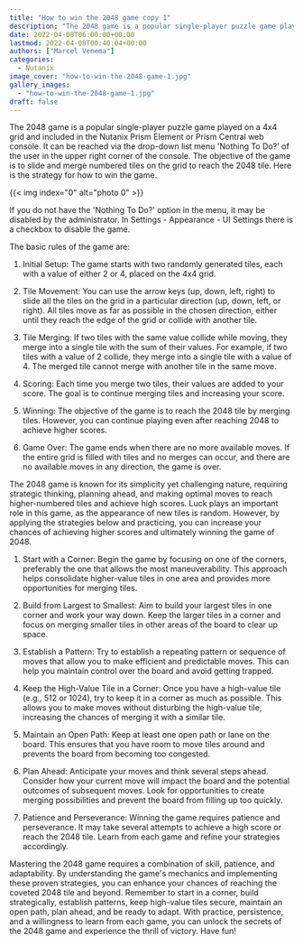```yaml
---
title: "How to win the 2048 game copy 1"
description: "The 2048 game is a popular single-player puzzle game played on a 4x4 grid and included in the Nutanix Prism Element or Prism Central web console. It can be reached via the drop-down list menu 'Nothing To Do?' of the user in the upper right corner of the console. The objective of the game is to slide and merge numbered tiles on the grid to reach the 2048 tile. Here is the strategy for how to win the game.If you do not have the 'Nothing To Do?' option in the menu, it may be disabled by the admini"
date: 2022-04-08T06:00:00+00:00
lastmod: 2022-04-08T00:40:04+00:00
authors: ["Marcel Venema"]
categories:
  - Nutanix
image_cover: "how-to-win-the-2048-game-1.jpg"
gallery_images:
  - "how-to-win-the-2048-game-1.jpg"
draft: false
---
```


The 2048 game is a popular single-player puzzle game played on a 4x4 grid and included in the Nutanix Prism Element or Prism Central web console. It can be reached via the drop-down list menu 'Nothing To Do?' of the user in the upper right corner of the console. The objective of the game is to slide and merge numbered tiles on the grid to reach the 2048 tile. Here is the strategy for how to win the game.

{{< img index="0" alt="photo 0" >}}

If you do not have the 'Nothing To Do?' option in the menu, it may be disabled by the administrator. In Settings - Appearance - UI Settings there is a checkbox to disable the game.

The basic rules of the game are:

1. Initial Setup: The game starts with two randomly generated tiles, each with a value of either 2 or 4, placed on the 4x4 grid.

2. Tile Movement: You can use the arrow keys (up, down, left, right) to slide all the tiles on the grid in a particular direction (up, down, left, or right). All tiles move as far as possible in the chosen direction, either until they reach the edge of the grid or collide with another tile.

3. Tile Merging: If two tiles with the same value collide while moving, they merge into a single tile with the sum of their values. For example, if two tiles with a value of 2 collide, they merge into a single tile with a value of 4. The merged tile cannot merge with another tile in the same move.

4. Scoring: Each time you merge two tiles, their values are added to your score. The goal is to continue merging tiles and increasing your score.

5. Winning: The objective of the game is to reach the 2048 tile by merging tiles. However, you can continue playing even after reaching 2048 to achieve higher scores.

6. Game Over: The game ends when there are no more available moves. If the entire grid is filled with tiles and no merges can occur, and there are no available moves in any direction, the game is over.

The 2048 game is known for its simplicity yet challenging nature, requiring strategic thinking, planning ahead, and making optimal moves to reach higher-numbered tiles and achieve high scores. Luck plays an important role in this game, as the appearance of new tiles is random. However, by applying the strategies below and practicing, you can increase your chances of achieving higher scores and ultimately winning the game of 2048.

1. Start with a Corner: Begin the game by focusing on one of the corners, preferably the one that allows the most maneuverability. This approach helps consolidate higher-value tiles in one area and provides more opportunities for merging tiles.

2. Build from Largest to Smallest: Aim to build your largest tiles in one corner and work your way down. Keep the larger tiles in a corner and focus on merging smaller tiles in other areas of the board to clear up space.

3. Establish a Pattern: Try to establish a repeating pattern or sequence of moves that allow you to make efficient and predictable moves. This can help you maintain control over the board and avoid getting trapped.

4. Keep the High-Value Tile in a Corner: Once you have a high-value tile (e.g., 512 or 1024), try to keep it in a corner as much as possible. This allows you to make moves without disturbing the high-value tile, increasing the chances of merging it with a similar tile.

5. Maintain an Open Path: Keep at least one open path or lane on the board. This ensures that you have room to move tiles around and prevents the board from becoming too congested.

6. Plan Ahead: Anticipate your moves and think several steps ahead. Consider how your current move will impact the board and the potential outcomes of subsequent moves. Look for opportunities to create merging possibilities and prevent the board from filling up too quickly.

7. Patience and Perseverance: Winning the game requires patience and perseverance. It may take several attempts to achieve a high score or reach the 2048 tile. Learn from each game and refine your strategies accordingly.

Mastering the 2048 game requires a combination of skill, patience, and adaptability. By understanding the game's mechanics and implementing these proven strategies, you can enhance your chances of reaching the coveted 2048 tile and beyond. Remember to start in a corner, build strategically, establish patterns, keep high-value tiles secure, maintain an open path, plan ahead, and be ready to adapt. With practice, persistence, and a willingness to learn from each game, you can unlock the secrets of the 2048 game and experience the thrill of victory. Have fun!
